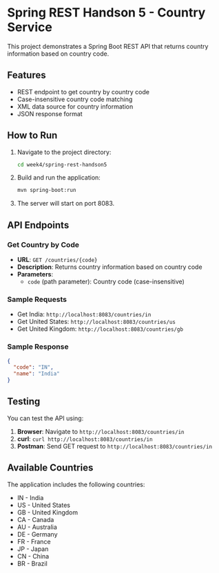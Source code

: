 # Spring REST Handson 5 - Country Service

This project demonstrates a Spring Boot REST API that returns country information based on country code.

## Features

- REST endpoint to get country by country code
- Case-insensitive country code matching
- XML data source for country information
- JSON response format

## How to Run

1. Navigate to the project directory:
   ```sh
   cd week4/spring-rest-handson5
   ```

2. Build and run the application:
   ```sh
   mvn spring-boot:run
   ```

3. The server will start on port 8083.

## API Endpoints

### Get Country by Code
- **URL**: `GET /countries/{code}`
- **Description**: Returns country information based on country code
- **Parameters**: 
  - `code` (path parameter): Country code (case-insensitive)

### Sample Requests

- Get India: `http://localhost:8083/countries/in`
- Get United States: `http://localhost:8083/countries/us`
- Get United Kingdom: `http://localhost:8083/countries/gb`

### Sample Response
```json
{
  "code": "IN",
  "name": "India"
}
```

## Testing

You can test the API using:

1. **Browser**: Navigate to `http://localhost:8083/countries/in`
2. **curl**: `curl http://localhost:8083/countries/in`
3. **Postman**: Send GET request to `http://localhost:8083/countries/in`

## Available Countries

The application includes the following countries:
- IN - India
- US - United States
- GB - United Kingdom
- CA - Canada
- AU - Australia
- DE - Germany
- FR - France
- JP - Japan
- CN - China
- BR - Brazil 